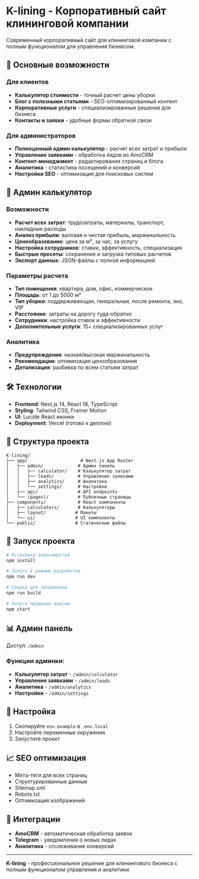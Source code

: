 # K-lining - Корпоративный сайт клининговой компании

Современный корпоративный сайт для клининговой компании с полным функционалом для управления бизнесом.

## 🚀 Основные возможности

### Для клиентов
- **Калькулятор стоимости** - точный расчет цены уборки
- **Блог с полезными статьями** - SEO-оптимизированный контент
- **Корпоративные услуги** - специализированные решения для бизнеса
- **Контакты и заявки** - удобные формы обратной связи

### Для администраторов
- **Полноценный админ калькулятор** - расчет всех затрат и прибыли
- **Управление заявками** - обработка лидов из AmoCRM
- **Контент-менеджмент** - редактирование страниц и блога
- **Аналитика** - статистика посещений и конверсий
- **Настройки SEO** - оптимизация для поисковых систем

## 🧮 Админ калькулятор

### Возможности
- **Расчет всех затрат**: трудозатраты, материалы, транспорт, накладные расходы
- **Анализ прибыли**: валовая и чистая прибыль, маржинальность
- **Ценообразование**: цена за м², за час, за услугу
- **Настройка сотрудников**: ставки, эффективность, специализация
- **Быстрые пресеты**: сохранение и загрузка типовых расчетов
- **Экспорт данных**: JSON-файлы с полной информацией

### Параметры расчета
- **Тип помещения**: квартира, дом, офис, коммерческое
- **Площадь**: от 1 до 5000 м²
- **Тип уборки**: поддерживающая, генеральная, после ремонта, эко, VIP
- **Расстояние**: затраты на дорогу туда-обратно
- **Сотрудники**: настройка ставок и эффективности
- **Дополнительные услуги**: 15+ специализированных услуг

### Аналитика
- **Предупреждения**: низкая/высокая маржинальность
- **Рекомендации**: оптимизация ценообразования
- **Детализация**: разбивка по всем статьям затрат

## 🛠 Технологии

- **Frontend**: Next.js 14, React 18, TypeScript
- **Styling**: Tailwind CSS, Framer Motion
- **UI**: Lucide React иконки
- **Deployment**: Vercel (готово к деплою)

## 📁 Структура проекта

```
K-lining/
├── app/                    # Next.js App Router
│   ├── admin/             # Админ панель
│   │   ├── calculator/    # Калькулятор затрат
│   │   ├── leads/         # Управление заявками
│   │   ├── analytics/     # Аналитика
│   │   └── settings/      # Настройки
│   ├── api/               # API endpoints
│   └── (pages)/           # Публичные страницы
├── components/            # React компоненты
│   ├── calculators/       # Калькуляторы
│   ├── layout/           # Макеты
│   └── ui/               # UI компоненты
└── public/               # Статические файлы
```

## 🚀 Запуск проекта

```bash
# Установка зависимостей
npm install

# Запуск в режиме разработки
npm run dev

# Сборка для продакшена
npm run build

# Запуск продакшн версии
npm start
```

## 📊 Админ панель

Доступ: `/admin`

### Функции админки:
- **Калькулятор затрат** - `/admin/calculator`
- **Управление заявками** - `/admin/leads`
- **Аналитика** - `/admin/analytics`
- **Настройки** - `/admin/settings`

## 🔧 Настройка

1. Скопируйте `env.example` в `.env.local`
2. Настройте переменные окружения
3. Запустите проект

## 📈 SEO оптимизация

- Мета-теги для всех страниц
- Структурированные данные
- Sitemap.xml
- Robots.txt
- Оптимизация изображений

## 🤝 Интеграции

- **AmoCRM** - автоматическая обработка заявок
- **Telegram** - уведомления о новых лидах
- **Аналитика** - отслеживание конверсий

---

**K-lining** - профессиональное решение для клинингового бизнеса с полным функционалом управления и аналитики. 